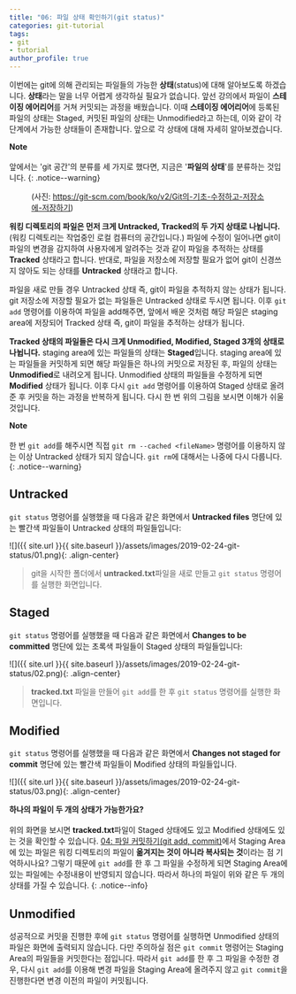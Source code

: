 ```yaml
---
title: "06: 파일 상태 확인하기(git status)"
categories: git-tutorial
tags:
- git
- tutorial
author_profile: true
---
```

이번에는 git에 의해 관리되는 파일들의 가능한 **상태**(status)에 대해 알아보도록 하겠습니다. **상태**라는 말을 너무 어렵게 생각하실 필요가 없습니다. 앞선 강의에서 파일이 **스테이징 에어리어**를 거쳐 커밋되는 과정을 배웠습니다. 이때 **스테이징 에어리어**에 등록된 파일의 상태는 Staged, 커밋된 파일의 상태는 Unmodified라고 하는데, 이와 같이 각 단계에서 가능한 상태들이 존재합니다. 앞으로 각 상태에 대해 자세히 알아보겠습니다.


**Note**<br><br>앞에서는 'git 공간'의 분류를 세 가지로 했다면, 지금은 '**파일의 상태**'를 분류하는 것입니다.
{: .notice--warning}

<figure class="align-center">
<img src="{{ site.url }}{{ site.baseurl }}/assets/images/2019-02-24-git-status/04.png" alt="">
<figcaption>(사진: <a href="https://git-scm.com/book/ko/v2/Git%EC%9D%98-%EA%B8%B0%EC%B4%88-%EC%88%98%EC%A0%95%ED%95%98%EA%B3%A0-%EC%A0%80%EC%9E%A5%EC%86%8C%EC%97%90-%EC%A0%80%EC%9E%A5%ED%95%98%EA%B8%B0">https://git-scm.com/book/ko/v2/Git의-기초-수정하고-저장소에-저장하기</a>)</figcaption>
</figure> 

**워킹 디렉토리의 파일은 먼저 크게 Untracked, Tracked의 두 가지 상태로 나뉩니다.**(워킹 디렉토리는 작업중인 로컬 컴퓨터의 공간입니다.) 파일에 수정이 일어나면 git이 파일의 변경을 감지하여 사용자에게 알려주는 것과 같이 파일을 추적하는 상태를 **Tracked** 상태라고 합니다. 반대로, 파일을 저장소에 저장할 필요가 없어 git이 신경쓰지 않아도 되는 상태를 **Untracked** 상태라고 합니다.

파일을 새로 만들 경우 Untracked 상태 즉, git이 파일을 추적하지 않는 상태가 됩니다. git 저장소에 저장할 필요가 없는 파일들은 Untracked 상태로 두시면 됩니다. 이후 `git add` 명령어를 이용하여 파일을 add해주면, 앞에서 배운 것처럼 해당 파일은 staging area에 저장되어 Tracked 상태 즉, git이 파일을 추적하는 상태가 됩니다.

**Tracked 상태의 파일들은 다시 크게 Unmodified, Modified, Staged 3개의 상태로 나뉩니다.** staging area에 있는 파일들의 상태는 **Staged**입니다. staging area에 있는 파일들을 커밋하게 되면 해당 파일들은 하나의 커밋으로 저장된 후, 파일의 상태는 **Unmodified**로 내려오게 됩니다. Unmodified 상태의 파일들을 수정하게 되면 **Modified** 상태가 됩니다. 이후 다시 `git add` 명령어를 이용하여 Staged 상태로 올려준 후 커밋을 하는 과정을 반복하게 됩니다. 다시 한 번 위의 그림을 보시면 이해가 쉬울 것입니다.

**Note**<br><br>한 번 `git add`를 해주시면 직접 `git rm --cached <fileName>` 명령어를 이용하지 않는 이상 Untracked 상태가 되지 않습니다. `git rm`에 대해서는 나중에 다시 다룹니다.
{: .notice--warning}


## Untracked

`git status` 명령어를 실행했을 때 다음과 같은 화면에서 **Untracked files** 명단에 있는 빨간색 파일들이 Untracked 상태의 파일들입니다:

![]({{ site.url }}{{ site.baseurl }}/assets/images/2019-02-24-git-status/01.png){: .align-center}

>git을 시작한 폴더에서 **untracked.txt**파일을 새로 만들고 `git status` 명령어를 실행한 화면입니다.


## Staged

`git status` 명령어를 실행했을 때 다음과 같은 화면에서 **Changes to be committed** 명단에 있는 초록색 파일들이 Staged 상태의 파일들입니다:

![]({{ site.url }}{{ site.baseurl }}/assets/images/2019-02-24-git-status/02.png){: .align-center}

>**tracked.txt** 파일을 만들어 `git add`를 한 후 `git status` 명령어를 실행한 화면입니다.

## Modified

`git status` 명령어를 실행했을 때 다음과 같은 화면에서 **Changes not staged for commit** 명단에 있는 빨간색 파일들이 Modified 상태의 파일들입니다.

![]({{ site.url }}{{ site.baseurl }}/assets/images/2019-02-24-git-status/03.png){: .align-center}

**하나의 파일이 두 개의 상태가 가능한가요?**<br><br>위의 화면을 보시면 **tracked.txt**파일이 Staged 상태에도 있고 Modified 상태에도 있는 것을 확인할 수 있습니다. [04: 파일 커밋하기(git add, commit)](https://seonkyukim.github.io/git-tutorial/git-add-commit/)에서 Staging Area에 있는 파일은 워킹 디렉토리의 파일이 **옮겨지는 것이 아니라 복사되는 것**이라는 점 기억하시나요? 그렇기 때문에 `git add`를 한 후 그 파일을 수정하게 되면 Staging Area에 있는 파일에는 수정내용이 반영되지 않습니다. 따라서 하나의 파일이 위와 같은 두 개의 상태를 가질 수 있습니다.
{: .notice--info}

## Unmodified

성공적으로 커밋을 진행한 후에 `git status` 명령어를 실행하면 Unmodified 상태의 파일은 화면에 출력되지 않습니다. 다만 주의하실 점은 `git commit` 명령어는 Staging Area의 파일들을 커밋한다는 점입니다. 따라서 `git add`를 한 후 그 파일을 수정한 경우, 다시 `git add`를 이용해 변경 파일을 Staging Area에 올려주지 않고 `git commit`을 진행한다면 변경 이전의 파일이 커밋됩니다.
